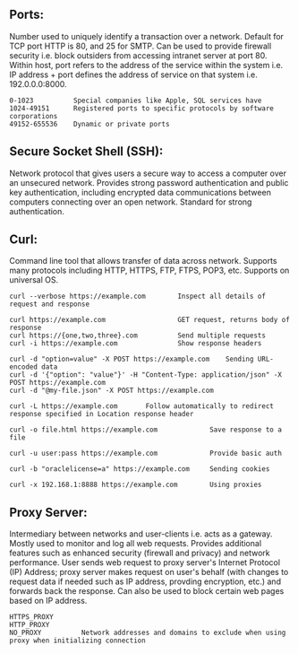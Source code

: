 ## Ports:
Number used to uniquely identify a transaction over a network. Default for TCP port HTTP is 80, and 25 for SMTP. Can be used to provide firewall security i.e. block outsiders from accessing intranet server at port 80. Within host, port refers to the address of the service within the system i.e. IP address + port defines the address of service on that system i.e. 192.0.0.0:8000.
```
0-1023          Special companies like Apple, SQL services have
1024-49151      Registered ports to specific protocols by software corporations
49152-655536    Dynamic or private ports
```

## Secure Socket Shell (SSH):
Network protocol that gives users a secure way to access a computer over an unsecured network. Provides strong password authentication and public key authentication, including encrypted data communications between computers connecting over an open network. Standard for strong authentication.


## Curl:
Command line tool that allows transfer of data across network. Supports many protocols including HTTP, HTTPS, FTP, FTPS, POP3, etc. Supports on universal OS. 

``` 
curl --verbose https://example.com        Inspect all details of request and response

curl https://example.com                  GET request, returns body of response
curl https://{one,two,three}.com          Send multiple requests
curl -i https://example.com               Show response headers

curl -d "option=value" -X POST https://example.com    Sending URL-encoded data
curl -d '{"option": "value"}' -H "Content-Type: application/json" -X POST https://example.com
curl -d "@my-file.json" -X POST https://example.com

curl -L https://example.com       Follow automatically to redirect response specified in Location response header

curl -o file.html https://example.com             Save response to a file

curl -u user:pass https://example.com             Provide basic auth

curl -b "oraclelicense=a" https://example.com     Sending cookies

curl -x 192.168.1:8888 https://example.com        Using proxies
``` 

## Proxy Server:
Intermediary between networks and user-clients i.e. acts as a gateway. Mostly used to monitor and log all web requests. Provides additional features such as enhanced security (firewall and privacy) and network performance. User sends web request to proxy server's Internet Protocol (IP) Address; proxy server makes request on user's behalf (with changes to request data if needed such as IP address, provding encryption, etc.) and forwards back the response. Can also be used to block certain web pages based on IP address.

```
HTTPS_PROXY
HTTP_PROXY
NO_PROXY          Network addresses and domains to exclude when using proxy when initializing connection
```
